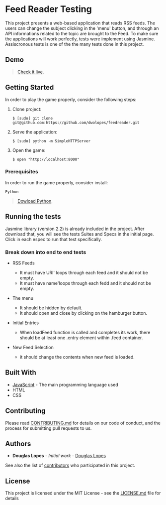 # Feed Reader Testing

This project presents a web-based application that reads RSS feeds. The users can change the subject clicking in the 'menu' button, and through an API informations related to the topic are brought to the Feed. To make sure the applications will work perfectly, tests were implement using Jasmine. Assiscronous tests is one of the the many tests done in this project.

## Demo

> [Check it live](https://dwolopes.github.io/feedreader/).

## Getting Started

In order to play the game properly, consider the following steps:

1. Clone project:

    ```
    $ [sudo] git clone git@github.com:https://github.com/dwolopes/feedreader.git
    ```

2. Serve the application:

    ```
    $ [sudo] python -m SimpleHTTPServer
    ```

3. Open the game:

    ```
    $ open "http://localhost:8000"
    ```
    
### Prerequisites

In order to run the game properly, consider install:

    Python

> [Dowload Python](https://wiki.python.org/moin/BeginnersGuide/Download).


## Running the tests

Jasmine library (version 2.2) is already included in the project. After download that, you will see the tests Suites and Specs in the initial page. Click in each espec to run that test specifically.

### Break down into end to end tests

* RSS Feeds

    * It must have URl' loops through each feed and it should not be empty.
    * It must have name'loops through each fedd and it should not be empty.

* The menu

    * It should be hidden by default.
    * It should open and close by clicking on the hamburger button.

* Initial Entries

    * When loadFeed function is called and completes its work, there should be at least one .entry element within .feed container.

* New Feed Selection

    * it should change the contents when new feed is loaded.

## Built With

* [JavaScript](https://www.javascript.com/) - The main programming language used
* HTML
* CSS

## Contributing

Please read [CONTRIBUTING.md](./CONTRIBUTING.md) for details on our code of conduct, and the process for submitting pull requests to us.

## Authors

* **Douglas Lopes** - *Initial work* - [Douglas Lopes](https://github.com/dwolopes)

See also the list of [contributors](https://dwolopes.github.io/feedreader/) who participated in this project.

## License

This project is licensed under the MIT License - see the [LICENSE.md](./LICENSE.md) file for details